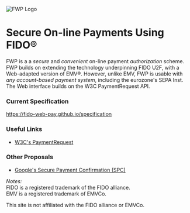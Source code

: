 ![FWP Logo](https://fido-web-pay.github.io/specification/fwp.svg)
# Secure On-line Payments Using FIDO&reg;
FWP is a a _secure_ and _convenient_ on-line payment _authorization_ scheme.
FWP builds on extending the technology underpinning FIDO&nbsp;U2F,
with a Web-adapted version of EMV&reg;.
However, unlike EMV, FWP is usable with _any account-based
payment system_, including the eurozone's SEPA Inst.
The Web interface builds on the W3C PaymentRequest API.

### Current Specification
https://fido-web-pay.github.io/specification

### Useful Links
- [W3C's PaymentRequest](https://www.w3.org/TR/payment-request/)

### Other Proposals
- [Google's Secure Payment Confirmation (SPC)](https://github.com/rsolomakhin/secure-payment-confirmation)

_Notes:_<br>
FIDO is a registered trademark of the FIDO alliance.<br>
EMV is a registered trademark of EMVCo.

This site is not affiliated with the FIDO alliance or EMVCo.
